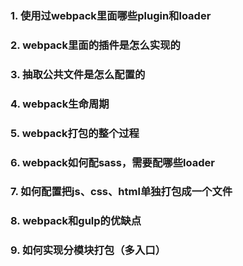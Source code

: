 ### 1. 使用过webpack里面哪些plugin和loader

### 2. webpack里面的插件是怎么实现的

### 3. 抽取公共文件是怎么配置的

### 4. webpack生命周期

### 5. webpack打包的整个过程

### 6. webpack如何配sass，需要配哪些loader

### 7. 如何配置把js、css、html单独打包成一个文件

### 8. webpack和gulp的优缺点

### 9. 如何实现分模块打包（多入口）

### 

### 

### 

### 

### 

### 

### 

### 

### 

### 

### 

### 

### 

### 

### 

### 

### 

### 

### 

### 

### 